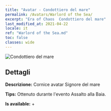 ```yaml
---
title: "Avatar - Condottiero del mare"
permalink: /Avatars/Warlord of the Sea/
excerpt: "Era of Chaos  Condottiero del mare"
last_modified_at: 2021-04-22
locale: it
ref: "Warlord of the Sea.md"
toc: false
classes: wide
---
```

 ![Condottiero del mare](/images/a/avatarFrame_202.png)

## Dettagli

 **Descrizione:** Cornice avatar Signore del mare 

 **Tips:** Ottenuto durante l'evento Assalto alla Baia. 

 **Is available:**  + 

